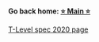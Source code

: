 **Go back home: <a href="https://rockartist33.github.io/T-Level-Revision-dpdd/">⭐ Main ⭐</a>**


















<a href="./T-Level-Revision-dpdd/content/Misc/pdf/t-level-spec-2020.pdf#page=31">T-Level spec 2020 page</a>